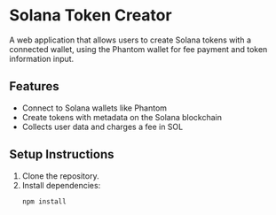 # Solana Token Creator

A web application that allows users to create Solana tokens with a connected wallet, using the Phantom wallet for fee payment and token information input.

## Features
- Connect to Solana wallets like Phantom
- Create tokens with metadata on the Solana blockchain
- Collects user data and charges a fee in SOL

## Setup Instructions

1. Clone the repository.
2. Install dependencies:
   ```bash
   npm install
